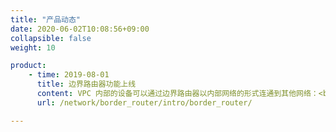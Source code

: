 ```yaml
---
title: "产品动态"
date: 2020-06-02T10:08:56+09:00
collapsible: false
weight: 10

product:
    - time: 2019-08-01
      title: 边界路由器功能上线
      content: VPC 内部的设备可以通过边界路由器以内部网络的形式连通到其他网络：<br>1.Region 内 VPC 互联，轻松实现同城多活；<br>2.Region 之间 VPC 互联，方便用户搭建异地灾备系统；<br>3.打通公有云、私有云，实现多网络互联。
      url: /network/border_router/intro/border_router/

---
```






